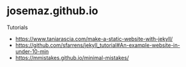 # josemaz.github.io

Tutorials
- https://www.taniarascia.com/make-a-static-website-with-jekyll/
- https://github.com/sfarrens/jekyll_tutorial#An-example-website-in-under-10-min
- https://mmistakes.github.io/minimal-mistakes/